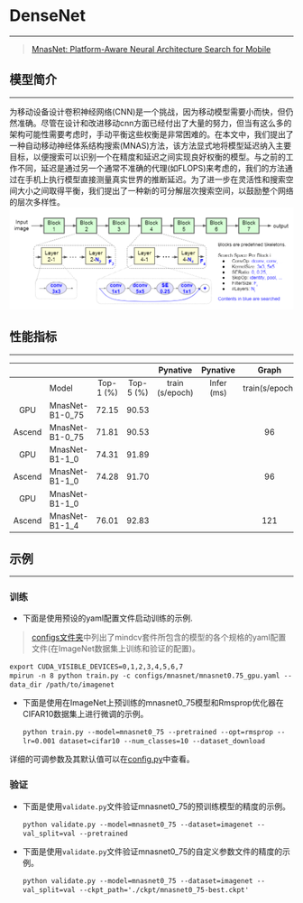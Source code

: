 # DenseNet

***
> [MnasNet: Platform-Aware Neural Architecture Search for Mobile](https://arxiv.org/abs/1807.11626)

## 模型简介

***
为移动设备设计卷积神经网络(CNN)是一个挑战，因为移动模型需要小而快，但仍然准确。尽管在设计和改进移动cnn方面已经付出了大量的努力，但当有这么多的架构可能性需要考虑时，手动平衡这些权衡是非常困难的。在本文中，我们提出了一种自动移动神经体系结构搜索(MNAS)方法，该方法显式地将模型延迟纳入主要目标，以便搜索可以识别一个在精度和延迟之间实现良好权衡的模型。与之前的工作不同，延迟是通过另一个通常不准确的代理(如FLOPS)来考虑的，我们的方法通过在手机上执行模型直接测量真实世界的推断延迟。为了进一步在灵活性和搜索空间大小之间取得平衡，我们提出了一种新的可分解层次搜索空间，以鼓励整个网络的层次多样性。
![](mnasnet.png)

## 性能指标

***

|        |              |           |           |    Pynative     |  Pynative  |     Graph      |   Graph    |           |            |
| :----: | ------------ | :-------: | :-------: | :-------------: | :--------: | :------------: | :--------: | :-------: | :--------: |
|        | Model        | Top-1 (%) | Top-5 (%) | train (s/epoch) | Infer (ms) | train(s/epoch) | Infer (ms) | Download  |   Config   |
| GPU | MnasNet-B1-0_75 | 72.15 | 90.53 |  |  |  |  |  |  |
| Ascend | MnasNet-B1-0_75 | 71.81 | 90.53 |  |  | 96 |  | [model]() | [config]() |
|  GPU   | MnasNet-B1-1_0 | 74.31 | 91.89 |                 |            |                |            |  |  |
| Ascend | MnasNet-B1-1_0 | 74.28 | 91.70 |                 |            | 96 |            | [model]() | [config]() |
| GPU | MnasNet-B1-1_0 |           |  | | | | |  |  |
| Ascend | MnasNet-B1-1_4 | 76.01 | 92.83 | | | 121 | | [model]() | [config]() |

## 示例

***

### 训练

- 下面是使用预设的yaml配置文件启动训练的示例.

> [configs文件夹](../../configs)中列出了mindcv套件所包含的模型的各个规格的yaml配置文件(在ImageNet数据集上训练和验证的配置)。

  ```shell
  export CUDA_VISIBLE_DEVICES=0,1,2,3,4,5,6,7
  mpirun -n 8 python train.py -c configs/mnasnet/mnasnet0.75_gpu.yaml --data_dir /path/to/imagenet
  ```

- 下面是使用在ImageNet上预训练的mnasnet0_75模型和Rmsprop优化器在CIFAR10数据集上进行微调的示例。

  ```shell
  python train.py --model=mnasnet0_75 --pretrained --opt=rmsprop --lr=0.001 dataset=cifar10 --num_classes=10 --dataset_download
  ```

详细的可调参数及其默认值可以在[config.py](../../config.py)中查看。

### 验证

- 下面是使用`validate.py`文件验证mnasnet0_75的预训练模型的精度的示例。

  ```shell
  python validate.py --model=mnasnet0_75 --dataset=imagenet --val_split=val --pretrained
  ```

- 下面是使用`validate.py`文件验证mnasnet0_75的自定义参数文件的精度的示例。

  ```shell
  python validate.py --model=mnasnet0_75 --dataset=imagenet --val_split=val --ckpt_path='./ckpt/mnasnet0_75-best.ckpt'
  ```
